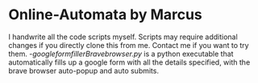 # Online-Automata by Marcus
I handwrite all the code scripts myself. Scripts may require additional changes if you directly clone this from me. Contact me if you want to try them.
-*googleformfillerBravebrowser.py* is a python executable that automatically fills up a google form with all the details specified, with the brave browser auto-popup and auto submits. 
